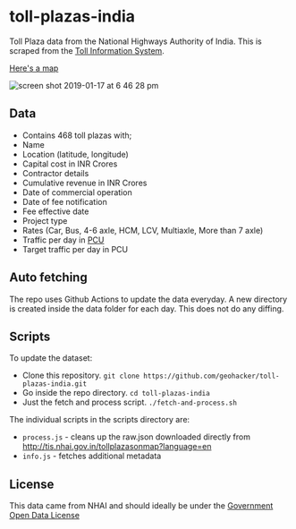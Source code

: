 # toll-plazas-india

Toll Plaza data from the National Highways Authority of India. This is scraped from the [Toll Information System](http://tis.nhai.gov.in).

[Here's a map](https://api.mapbox.com/styles/v1/geohacker/cjr0mtbwf0q8e2sqr5ilfteqd.html?fresh=true&title=true&access_token=pk.eyJ1IjoiZ2VvaGFja2VyIiwiYSI6ImFIN0hENW8ifQ.GGpH9gLyEg0PZf3NPQ7Vrg#4.58/20.76/83.45)

![screen shot 2019-01-17 at 6 46 28 pm](https://user-images.githubusercontent.com/371666/51321898-fe409d80-1a89-11e9-9ac7-1ba825960b6d.png)


## Data

* Contains 468 toll plazas with;
* Name
* Location (latitude, longitude)
* Capital cost in INR Crores
* Contractor details
* Cumulative revenue in INR Crores
* Date of commercial operation
* Date of fee notification
* Fee effective date
* Project type
* Rates (Car, Bus, 4-6 axle, HCM, LCV, Multiaxle, More than 7 axle)
* Traffic per day in [PCU](https://en.wikipedia.org/wiki/Passenger_car_equivalent)
* Target traffic per day in PCU


## Auto fetching
The repo uses Github Actions to update the data everyday. A new directory is created inside the data folder for each day. This does not do any diffing. 

## Scripts
To update the dataset:
* Clone this repository. `git clone https://github.com/geohacker/toll-plazas-india.git`
* Go inside the repo directory. `cd toll-plazas-india`
* Just the fetch and process script. `./fetch-and-process.sh`

The individual scripts in the scripts directory are:
* `process.js` - cleans up the raw.json downloaded directly from http://tis.nhai.gov.in/tollplazasonmap?language=en
* `info.js` - fetches additional metadata

## License

This data came from NHAI and should ideally be under the [Government Open Data License](https://data.gov.in/government-open-data-license-india)